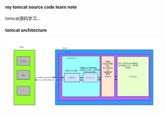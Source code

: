 #### my tomcat source code learn note
tomcat源码学习...

#### tomcat architecture

![tomcat架构](images/tomcat架构.png)